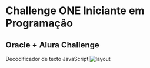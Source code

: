 # Challenge ONE Iniciante em Programação
## Oracle + Alura Challenge
Decodificador de texto JavaScript
![layout](https://github.com/ChristophDias/criptografia_de_palavras/assets/142109049/df378096-17bc-40f8-a884-5be4339bc2cd)
